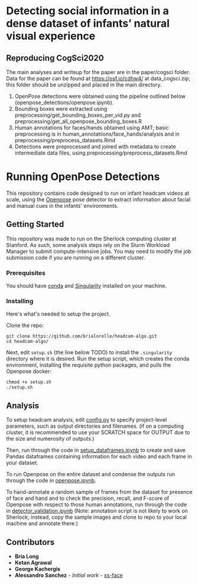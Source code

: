 
# Detecting social information in a dense dataset of infants’ natural visual experience

## Reproducing CogSci2020 

The main analyses and writeup for the paper are in the paper/cogsci folder. Data for the paper can be found at https://osf.io/cdhw4/ at 
data_cogsci.zip; this folder should be unzipped and placed in the main directory.

1. OpenPose detections were obtained using the pipeline outlined below (openpose_detections/openpose.ipynb). 
2. Bounding boxes were extracted using preprocessing/get_bounding_boxes_per_vid.py and preprocessing/get_all_openpose_bounding_boxes.R
3. Human annotations for faces/hands obtained using AMT; basic preprocessing is in human_annotatiions/face_hands/analysis and in preprocessing/preprocess_datasets.Rmd
4. Detections were preprocessed and joined with metadata to create intermediate data files, using preprocessing/preprocess_datasets.Rmd


# Running OpenPose Detections 

This repository contains code designed to run on infant headcam videos at scale, using the [Openpose](https://github.com/CMU-Perceptual-Computing-Lab/openpose) pose detector to extract information about facial and manual cues in the infants' environments.

## Getting Started

This repository was made to run on the Sherlock computing cluster at Stanford. As such, some analysis steps rely on the Slurm Workload Manager to submit compute-intensive jobs. You may need to modify the job submission code if you are running on a different cluster.

### Prerequisites

You should have [conda](https://docs.conda.io/en/latest/miniconda.html) and [Singularity](https://github.com/sylabs/singularity) installed on your machine.

### Installing

Here's what's needed to setup the project.

Clone the repo:
```
git clone https://github.com/brialorelle/headcam-algo.git
cd headcam-algo/
```

Next, edit `setup.sh` (the line below TODO) to install the `.singularity` directory where it is desired. Run the setup script, which creates the conda environment, installing the requisite python packages, and pulls the Openpose docker:
```
chmod +x setup.sh
./setup.sh
```

## Analysis

To setup headcam analysis, edit [config.py](openpose_detections/config.py) to specify project-level parameters, such as output directories and filenames. (if on a computing cluster, it is recommended to use your SCRATCH space for OUTPUT due to the size and numerosity of outputs.)

Then, run through the code in [setup_dataframes.ipynb](openpose_detections/setup_dataframes.ipynb) to create and save Pandas dataframes containing information for each video and each frame in your dataset.

To run Openpose on the entire dataset and condense the outputs run through the code in [openpose.ipynb](openpose_detections/openpose.ipynb). 

To hand-annotate a random sample of frames from the dataset for presence of face and hand and to check the precision, recall, and F-score of Openpose with respect to those human annotations, run through the code in [detector_validation.ipynb](openpose_detections/detector_validation.ipynb) (Note: annotation script is not likely to work on Sherlock; instead, copy the sample images and clone to repo to your local machine and annotate there.)

## Contributors

* **Bria Long**
* **Ketan Agrawal**
* **George Kachergis**
* **Alessandro Sanchez** - *Initial work* - [xs-face](https://github.com/amsan7/xs-face)

